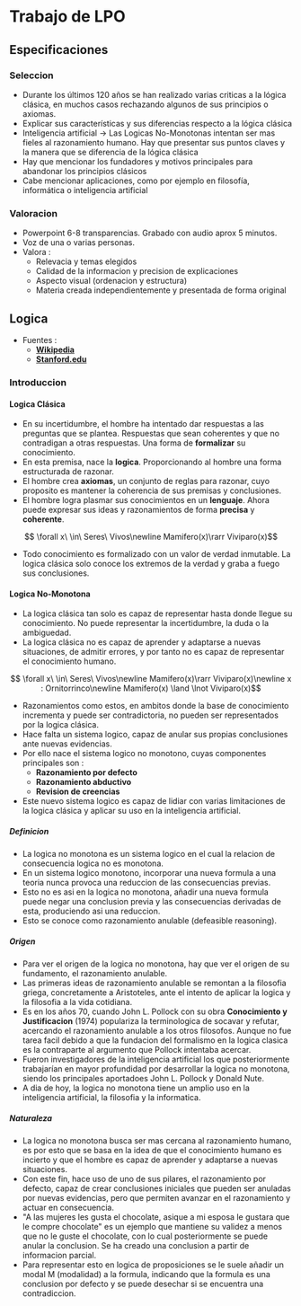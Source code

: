 # Trabajo de LPO

## Especificaciones

### Seleccion

- Durante los últimos 120 años se han realizado varias criticas a la lógica clásica, en muchos casos rechazando algunos de sus principios o axiomas.
- Explicar sus características y sus diferencias respecto a la lógica clásica
- Inteligencia artificial -> Las Logicas No-Monotonas intentan ser mas fieles al razonamiento humano. Hay que presentar sus puntos claves y la manera que se diferencia de la lógica clásica
- Hay que mencionar los fundadores y motivos principales para abandonar los principios clásicos
- Cabe mencionar aplicaciones, como por ejemplo en filosofía, informática o inteligencia artificial

### Valoracion

- Powerpoint 6-8 transparencias. Grabado con audio aprox 5 minutos.
- Voz de una o varias personas.
- Valora :
  - Relevacia y temas elegidos
  - Calidad de la informacion y precision de explicaciones
  - Aspecto visual (ordenacion y estructura)
  - Materia creada independientemente y presentada de forma original

## Logica

- Fuentes :
  - [**Wikipedia**](https://en.wikipedia.org/wiki/Non-monotonic_logic)
  - [**Stanford.edu**](https://plato.stanford.edu/entries/logic-nonmonotonic/)

### Introduccion

#### Logica Clásica

- En su incertidumbre, el hombre ha intentado dar respuestas a las preguntas que se plantea. Respuestas que sean coherentes y que no contradigan a otras respuestas. Una forma de **formalizar** su conocimiento.
- En esta premisa, nace la **logica**. Proporcionando al hombre una forma estructurada de razonar.
- El hombre crea **axiomas**, un conjunto de reglas para razonar, cuyo proposito es mantener la coherencia de sus premisas y conclusiones.
- El hombre logra plasmar sus conocimientos en un **lenguaje**. Ahora puede expresar sus ideas y razonamientos de forma **precisa** y **coherente**.

$$ \forall x\ \in\ Seres\ Vivos\newline Mamifero(x)\rarr Viviparo(x)$$

- Todo conocimiento es formalizado con un valor de verdad inmutable. La logica clásica solo conoce los extremos de la verdad y graba a fuego sus conclusiones.

#### Logica No-Monotona

- La logica clásica tan solo es capaz de representar hasta donde llegue su conocimiento. No puede representar la incertidumbre, la duda o la ambiguedad.
- La logica clásica no es capaz de aprender y adaptarse a nuevas situaciones, de admitir errores, y por tanto no es capaz de representar el conocimiento humano.

$$ \forall x\ \in\ Seres\ Vivos\newline Mamifero(x)\rarr Viviparo(x)\newline x : Ornitorrinco\newline Mamifero(x) \land \lnot Viviparo(x)$$

- Razonamientos como estos, en ambitos donde la base de conocimiento incrementa y puede ser contradictoria, no pueden ser representados por la logica clásica.
- Hace falta un sistema logico, capaz de anular sus propias conclusiones ante nuevas evidencias.
- Por ello nace el sistema logico no monotono, cuyas componentes principales son :
  - **Razonamiento por defecto**
  - **Razonamiento abductivo**
  - **Revision de creencias**
- Este nuevo sistema logico es capaz de lidiar con varias limitaciones de la logica clásica y aplicar su uso en la inteligencia artificial.

##### Definicion

- La logica no monotona es un sistema logico en el cual la relacion de consecuencia logica no es monotona.
- En un sistema logico monotono, incorporar una nueva formula a una teoria nunca provoca una reduccion de las consecuencias previas.
- Esto no es asi en la logica no monotona, añadir una nueva formula puede negar una conclusion previa y las consecuencias derivadas de esta, produciendo asi una reduccion.
- Esto se conoce como razonamiento anulable (defeasible reasoning).

##### Origen

- Para ver el origen de la logica no monotona, hay que ver el origen de su fundamento, el razonamiento anulable.
- Las primeras ideas de razonamiento anulable se remontan a la filosofia griega, concretamente a Aristoteles, ante el intento de aplicar la logica y la filosofia a la vida cotidiana.
- Es en los años 70, cuando John L. Pollock con su obra **Conocimiento y Justificacion** (1974) populariza la terminologica de socavar y refutar, acercando el razonamiento anulable a los otros filosofos. Aunque no fue tarea facil debido a que la fundacion del formalismo en la logica clasica es la contraparte al argumento que Pollock intentaba acercar.
- Fueron investigadores de la inteligencia artificial los que posteriormente trabajarían en mayor profundidad por desarrollar la logica no monotona, siendo los principales aportadoes John L. Pollock y Donald Nute.
- A dia de hoy, la logica no monotona tiene un amplio uso en la inteligencia artificial, la filosofia y la informatica.

##### Naturaleza

- La logica no monotona busca ser mas cercana al razonamiento humano, es por esto que se basa en la idea de que el conocimiento humano es incierto y que el hombre es capaz de aprender y adaptarse a nuevas situaciones.
- Con este fin, hace uso de uno de sus pilares, el razonamiento por defecto, capaz de crear conclusiones iniciales que pueden ser anuladas por nuevas evidencias, pero que permiten avanzar en el razonamiento y actuar en consecuencia.
- "A las mujeres les gusta el chocolate, asique a mi esposa le gustara que le compre chocolate" es un ejemplo que mantiene su validez a menos que no le guste el chocolate, con lo cual posteriormente se puede anular la conclusion. Se ha creado una conclusion a partir de informacion parcial.
- Para representar esto en logica de proposiciones se le suele añadir un modal M (modalidad) a la formula, indicando que la formula es una conclusion por defecto y se puede desechar si se encuentra una contradiccion.

